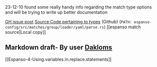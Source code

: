 23-12-10 found some really handy info regarding the match type options and will be trying to write up better documentation

[GH issue post](https://github.com/espanso/website/issues/10)
[Source Code pertaining to types](https://github.com/espanso/espanso/blob/master/espanso-config/src/matches/group/loader/yaml/parse.rs#L59-L137) (Github) (`PATH: espanso-config/src/matches/group/loader/yaml/parse.rs`)
[[espanso match source|Local copy]]
## Markdown draft- By user [Dakloms](https://github.com/Dlakoms)

[[Espanso-4-Using.variables.in.replace.statements]] 
